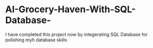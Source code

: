 # AI-Grocery-Haven-With-SQL-Database-
I have completed this project now by integerating SQL Database for polishing myh database skills 
